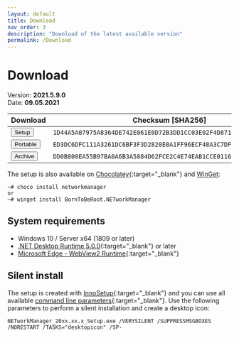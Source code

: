 ```yaml
---
layout: default
title: Download
nav_order: 3
description: "Download of the latest available version"
permalink: /Download
---
```


# Download

Version: **2021.5.9.0** <br>
Date: **09.05.2021**

| Download | Checksum [SHA256] |
|---|---|
| <a href='https://github.com/BornToBeRoot/NETworkManager/releases/download/2021.5.9.0/NETworkManager_2021.5.9.0_Setup.exe' target='_blank'><button type="button" name="button" class="btn">Setup</button></a> | `1D44A5A07975A8364DE742E061E0D72B3DD1CC03E02F4D87103A0767E3C7F7A2` |
| <a href='https://github.com/BornToBeRoot/NETworkManager/releases/download/2021.5.9.0/NETworkManager_2021.5.9.0_Portable.zip' target='_blank'><button type="button" name="button" class="btn">Portable</button></a> | `ED3DC6DFC111A3261DC6BF3F3D2820E0A1FF96ECF48A3C7DFBF3454A39694848` |
| <a href='https://github.com/BornToBeRoot/NETworkManager/releases/download/2021.5.9.0/NETworkManager_2021.5.9.0_Archiv.zip' target='_blank'><button type="button" name="button" class="btn">Archive</button></a> | `DD0B800EA55B97BA0A6B3A5884D62FCE2C4E74EAB1CCE01163823EBD30DC9B4E` |

The setup is also available on [Chocolatey](https://chocolatey.org/packages/NETworkManager){:target="_blank"} and [WinGet]():
```
~# choco install networkmanager
or
~# winget install BornToBeRoot.NETworkManager
```

## System requirements
- Windows 10 / Server x64 (1809 or later)
- [.NET Desktop Runtime 5.0.0](https://dotnet.microsoft.com/download/dotnet/5.0){:target="_blank"} or later
- [Microsoft Edge - WebView2 Runtime](https://developer.microsoft.com/en-us/microsoft-edge/webview2/){:target="_blank"}

## Silent install
The setup is created with [InnoSetup](https://jrsoftware.org/isinfo.php){:target="_blank"} and you can use all available [command line parameters](https://jrsoftware.org/ishelp/index.php?topic=setupcmdline){:target="_blank"}. Use the following parameters to perform a silent installation and create a desktop icon:

```
NETworkManager_20xx.xx.x_Setup.exe /VERYSILENT /SUPPRESSMSGBOXES /NORESTART /TASKS="desktopicon" /SP-
```

